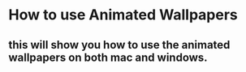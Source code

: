 # How to use Animated Wallpapers

## this will show you how to use the animated wallpapers on both mac and windows.
